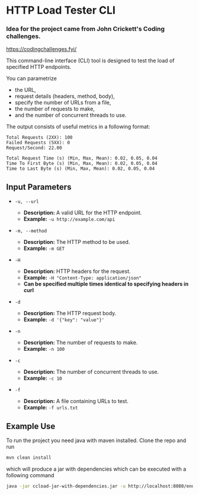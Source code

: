 # HTTP Load Tester CLI

### Idea for the project came from John Crickett's Coding challenges.
https://codingchallenges.fyi/

This command-line interface (CLI) tool is designed to test the load of specified HTTP endpoints. 

You can parametrize 
- the URL,
- request details (headers, method, body), 
- specify the number of URLs from a file, 
- the number of requests to make, 
- and the number of concurrent threads to use.

The output consists of useful metrics in a following format: 
```Request URL: http://localhost:8080/endpoint3
Total Requests (2XX): 100
Failed Requests (5XX): 0
Request/Second: 22.00

Total Request Time (s) (Min, Max, Mean): 0.02, 0.05, 0.04
Time To First Byte (s) (Min, Max, Mean): 0.02, 0.05, 0.04
Time to Last Byte (s) (Min, Max, Mean): 0.02, 0.05, 0.04
```

## Input Parameters

- `-u, --url`
    - **Description:** A valid URL for the HTTP endpoint.
    - **Example:** `-u http://example.com/api`

- `-m, --method`
    - **Description:** The HTTP method to be used.
    - **Example:** `-m GET`

- `-H`
    - **Description:** HTTP headers for the request.
    - **Example:** `-H "Content-Type: application/json"`
    - **Can be specified multiple times identical to specifying headers in curl**

- `-d`
    - **Description:** The HTTP request body.
    - **Example:** `-d '{"key": "value"}'`

- `-n`
    - **Description:** The number of requests to make.
    - **Example:** `-n 100`

- `-c`
    - **Description:** The number of concurrent threads to use.
    - **Example:** `-c 10`

- `-f`
    - **Description:** A file containing URLs to test.
    - **Example:** `-f urls.txt`

## Example Use

To run the project you need java with maven installed. Clone the repo and run
````bash
mvn clean install
````
which will produce a jar with dependencies which can be executed with a following command

```bash
java -jar ccload-jar-with-dependencies.jar -u http://localhost:8080/endpoint3 -c 1 -n 100 -m POST -d body -H "Content-Type: text/plain"
```